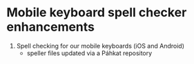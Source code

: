 # Mobile keyboard spell checker enhancements

1. Spell checking for our mobile keyboards (iOS and Android)
    * speller files updated via a Páhkat repository

